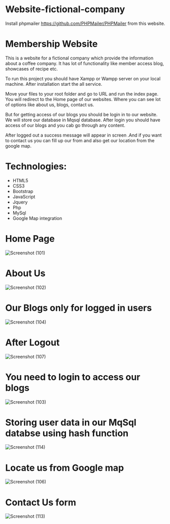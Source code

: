 # Website-fictional-company
Install phpmailer https://github.com/PHPMailer/PHPMailer from this website.

# Membership Website
This is a website for a fictional company which provide the information about a coffee company. It has lot of functionality like member access blog, showcases of recipe etc.

To run this project you should have Xampp or Wampp server on your local machine. After installation start the all service.

Move your files to your root folder and go to URL and run the index page. You will redirect to the Home page of our websites. Where you can see lot of options like about us, blogs, contact us.

But for getting access of our blogs you should be login in to our website. We will store our database in Mqsql database. After login you should have access of our blogs and you cab go through any content.

After logged out a success message will appear in screen .And if you want to contact us you can fill up our from and also get our location from the google map.

# Technologies:
- HTML5
- CSS3
- Bootstrap
- JavaScript
- Jquery
- Php
- MySql
- Google Map integration

# Home Page

![Screenshot (101)](https://user-images.githubusercontent.com/84495822/130358467-fa0c1b41-633c-4c16-b16a-19851d3cd208.png)

# About Us

![Screenshot (102)](https://user-images.githubusercontent.com/84495822/130358499-3dc334ae-916c-438c-9b31-2b6cf56cd6b4.png)

# Our Blogs only for logged in users

![Screenshot (104)](https://user-images.githubusercontent.com/84495822/130358545-98d4cba7-5588-4452-80c8-b8ae7c859bb5.png)

# After Logout

![Screenshot (107)](https://user-images.githubusercontent.com/84495822/130358581-3b953ade-7212-46eb-9c61-61adcf32c607.png)

# You need to login to access our blogs

![Screenshot (103)](https://user-images.githubusercontent.com/84495822/130358626-4db0a835-693e-43e0-8f62-03b83b29481f.png)

# Storing user data in our MqSql databse using hash function

![Screenshot (114)](https://user-images.githubusercontent.com/84495822/130358645-14b41e44-3cde-483e-8981-f7f54eefd8f8.png)

# Locate us from Google map

![Screenshot (106)](https://user-images.githubusercontent.com/84495822/130358672-13598326-900b-4f5d-83c4-7d212b7326b9.png)

# Contact Us form

![Screenshot (113)](https://user-images.githubusercontent.com/84495822/130358706-6bcfcda2-3920-47de-b244-0d847fb53106.png)
